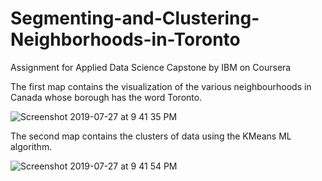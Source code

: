 # Segmenting-and-Clustering-Neighborhoods-in-Toronto
Assignment for Applied Data Science Capstone by IBM on Coursera

The first map contains the visualization of the various neighbourhoods in Canada whose borough has the word Toronto.

![Screenshot 2019-07-27 at 9 41 35 PM](https://user-images.githubusercontent.com/35381035/61996888-6a463300-b0b7-11e9-9484-f12729eb3ed1.png)

The second map contains the clusters of data using the KMeans ML algorithm.

![Screenshot 2019-07-27 at 9 41 54 PM](https://user-images.githubusercontent.com/35381035/61997224-2efa3300-b0bc-11e9-8ea1-c7b138c435d4.png)
